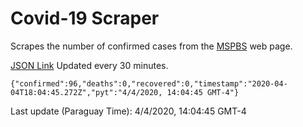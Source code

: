 # Covid-19 Scraper

Scrapes the number of confirmed cases from the [MSPBS](https://www.mspbs.gov.py/covid-19.php) web page.

[JSON Link](https://jmayalag.github.io/covid19-scrape/cases.json)
Updated every 30 minutes.
```
{"confirmed":96,"deaths":0,"recovered":0,"timestamp":"2020-04-04T18:04:45.272Z","pyt":"4/4/2020, 14:04:45 GMT-4"}
```
Last update (Paraguay Time): 4/4/2020, 14:04:45 GMT-4